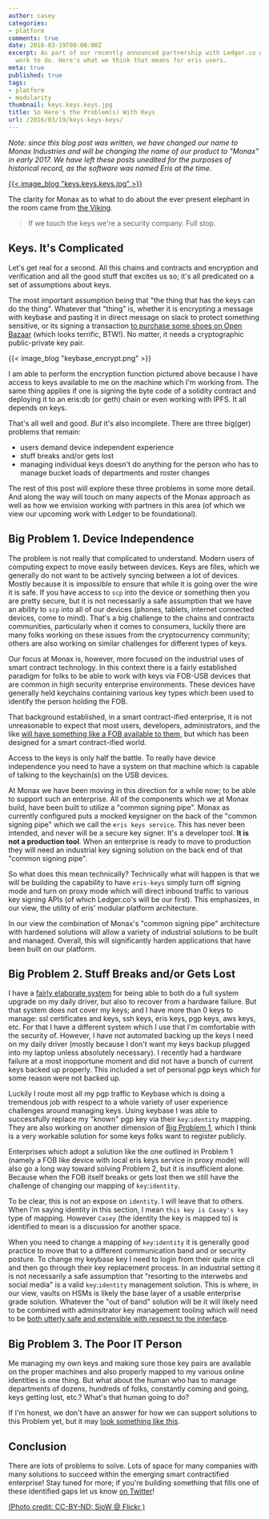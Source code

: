 ```yaml
---
author: casey
categories:
- platform
comments: true
date: 2016-03-19T00:00:00Z
excerpt: As part of our recently announced partnership with Ledger.co we've got some
  work to do. Here's what we think that means for eris users.
meta: true
published: true
tags:
- platform
- modularity
thumbnail: keys.keys.keys.jpg
title: So Here's the Problem(s) With Keys
url: /2016/03/19/keys-keys-keys/
---
```


<div class="note">
	<em>Note: since this blog post was written, we have changed our name to Monax Industries and will be changing the name of our product to "Monax" in early 2017. We have left these posts unedited for the purposes of historical record, as the software was named Eris at the time.</em>
</div>

[{{< image_blog "keys.keys.keys.jpg" >}}](https://www.flickr.com/photos/curioussiow/182224885/)

The clarity for Monax as to what to do about the ever present elephant in the room came from [the Viking](https://twitter.com/androlo1980).

> If we touch the keys we're a security company. Full stop.

## Keys. It's Complicated

Let's get real for a second. All this chains and contracts and encryption and verification and all the good stuff that excites us so; it's all predicated on a set of assumptions about keys.

The most important assumption being that "the thing that has the keys can do the thing". Whatever that "thing" is, whether it is encrypting a message with keybase and pasting it in direct message on slack to protect something sensitive, or its signing a transaction [to purchase some shoes on Open Bazaar](https://twitter.com/aliahmadisb/status/711206241402544128) (which looks terrific, BTW!). No matter, it needs a cryptographic public-private key pair.

{{< image_blog "keybase_encrypt.png" >}}

I am able to perform the encryption function pictured above because I have access to keys available to me on the machine which I'm working from. The same thing applies if one is signing the byte code of a solidity contract and deploying it to an eris:db (or geth) chain or even working with IPFS. It all depends on keys.

That's all well and good. *But* it's also incomplete. There are three big(ger) problems that remain:

* users demand device independent experience
* stuff breaks and/or gets lost
* managing individual keys doesn't do anything for the person who has to manage bucket loads of departments and roster changes

The rest of this post will explore these three problems in some more detail. And along the way will touch on many aspects of the Monax approach as well as how we envision working with partners in this area (of which we view our upcoming work with Ledger to be foundational).

## Big Problem 1. Device Independence

The problem is not really that complicated to understand. Modern users of computing expect to move easily between devices. Keys are files, which we generally do not want to be actively syncing between a lot of devices. Mostly because it is impossible to ensure that while it is going over the wire it is safe. If you have access to `scp` into the device or something then you are pretty secure, but it is not necessarily a safe assumption that we have an ability to `scp` into all of our devices (phones, tablets, internet connected devices, come to mind). That's a big challenge to the chains and contracts communities, particularly when it comes to consumers, luckily there are many folks working on these issues from the cryptocurrency community; others are also working on similar challenges for different types of keys.

Our focus at Monax is, however, more focused on the industrial uses of smart contract technology. In this context there is a fairly established paradigm for folks to be able to work with keys via FOB-USB devices that are common in high security enterprise environments. These devices have generally held keychains containing various key types which been used to identify the person holding the FOB.

That background established, in a smart contract-ified enterprise, it is not unreasonable to expect that most users, developers, administrators, and the like [will have something like a FOB available to them](https://www.ledgerwallet.com/products/3-ledger-hw-1), but which has been designed for a smart contract-ified world.

Access to the keys is only half the battle. To really have device independence you need to have a system on that machine which is capable of talking to the keychain(s) on the USB devices.

At Monax we have been moving in this direction for a while now; to be able to support such an enterprise. All of the components which we at Monax build, have been built to utilize a "common signing pipe". Monax as currently configured puts a mocked keysigner on the back of the "common signing pipe" which we call the `eris keys service`. This has never been intended, and never will be a secure key signer. It's a developer tool. **It is not a production tool**. When an enterprise is ready to move to production they will need an industrial key signing solution on the back end of that "common signing pipe".

So what does this mean technically? Technically what will happen is that we will be building the capability to have `eris-keys` simply turn off signing mode and turn on proxy mode which will direct inbound traffic to various key signing APIs (of which Ledger.co's will be our first). This emphasizes, in our view, the utility of eris' modular platform architecture.

In our view the combination of Monax's "common signing pipe" architecture with hardened solutions will allow a variety of industrial solutions to be built and managed. Overall, this will significantly harden applications that have been built on our platform.

## Big Problem 2. Stuff Breaks and/or Gets Lost

I have a [fairly elaborate system](http://coda.caseykuhlman.com//entries/2014/dropbox-as-a-settings-repository.html) for being able to both do a full system upgrade on my daily driver, but also to recover from a hardware failure. But that system does not cover my keys; and I have more than 0 keys to manage: ssl certificates and keys, ssh keys, eris keys, pgp keys, aws keys, etc. For that I have a different system which I use that I'm comfortable with the security of. However, I have not automated backing up the keys I need on my daily driver (mostly because I don't want my keys backup plugged into my laptop unless absolutely necessary). I recently had a hardware failure at a most inopportune moment and did not have a bunch of current keys backed up properly. This included a set of personal pgp keys which for some reason were not backed up.

Luckily I route most all my pgp traffic to Keybase which is doing a tremendous job with respect to a whole variety of user experience challenges around managing keys. Using keybase I was able to successfully replace my "known" pgp key via their `key`:`identity` mapping. They are also working on another dimension of [Big Problem 1](https://keybase.io/blog/keybase-new-key-model), which I think is a very workable solution for some keys folks want to register publicly.

Enterprises which adopt a solution like the one outlined in Problem 1 (namely a FOB like device with local eris keys service in proxy mode) will also go a long way toward solving Problem 2, but it is insufficient alone. Because when the FOB itself breaks or gets lost then we still have the challenge of changing our mapping of `key`:`identity`.

To be clear, this is not an expose on `identity`. I will leave that to others. When I'm saying identity in this section, I mean `this key is Casey's key` type of mapping. However `Casey` (the identity the key is mapped to) is identified to mean is a discussion for another space.

When you need to change a mapping of `key`:`identity` it is generally good practice to move that to a different communication band and or security posture. To change my keybase key I need to login from their quite nice cli and then go through their key replacement process. In an industrial setting it is not necessarily a safe assumption that "resorting to the interwebs and social media" is a valid `key`:`identity` management solution. This is where, in our view, vaults on HSMs is likely the base layer of a usable enterprise grade solution. Whatever the "out of band" solution will be it will likely need to be combined with adminsitrator key management tooling which will need to be [both utterly safe and extensible with respect to the interface](https://www.ledgerwallet.com/products/9-ledger-blue).

## Big Problem 3. The Poor IT Person

Me managing my own keys and making sure those key pairs are available on the proper machines and also properly mapped to my various online identities is one thing. But what about the human who has to manage departments of dozens, hundreds of folks, constantly coming and going, keys getting lost, etc.? What's that human going to do?

If I'm honest, we don't have an answer for how we can support solutions to this Problem yet, but it may [look something like this](http://serverfault.com/questions/304286/centralized-management-system-for-ssh-keys/304322#304322).

## Conclusion

There are lots of problems to solve. Lots of space for many companies with many solutions to succeed within the emerging smart contractified enterprise! Stay tuned for more; if you're building something that fills one of these identified gaps let us know [on Twitter](https://twitter.com/monaxio)!

[(Photo credit: CC-BY-ND: SioW @ Flickr )](https://www.flickr.com/photos/curioussiow/)
